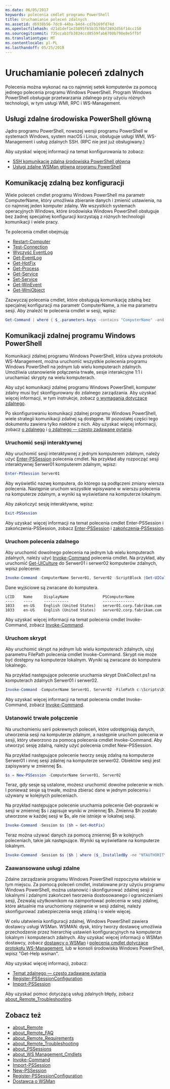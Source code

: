 ```yaml
---
ms.date: 06/05/2017
keywords: polecenia cmdlet programu PowerShell
title: Uruchamianie poleceń zdalnych
ms.assetid: d6938b56-7dc8-44ba-b4d4-cd7b169fd74d
ms.openlocfilehash: d21d1def1e25895f65b3578bf2892d56f14cc150
ms.sourcegitcommit: 735ccab3fb3834ccd8559fab6700b798e8e5ffbf
ms.translationtype: MT
ms.contentlocale: pl-PL
ms.lasthandoff: 05/25/2018
---
```

# <a name="running-remote-commands"></a>Uruchamianie poleceń zdalnych

Polecenia można wykonać na co najmniej setek komputerów za pomocą jednego polecenia programu Windows PowerShell. Program Windows PowerShell obsługuje przetwarzania zdalnego przy użyciu różnych technologii, w tym usługi WMI, RPC i WS-Management.

## <a name="remoting-in-powershell-core"></a>Usługi zdalne środowiska PowerShell główną

Jądro programu PowerShell, nowszej wersji programu PowerShell w systemach Windows, system macOS i Linux, obsługuje usługi WMI, WS-Management i usług zdalnych SSH.
(RPC nie jest już obsługiwany.)

Aby uzyskać więcej informacji na temat konfigurowania to zobacz:

* [SSH komunikację zdalną środowiska PowerShell główną][ssh-remoting]
* [Usługi zdalne WSMan główną programu PowerShell][wsman-remoting]

## <a name="remoting-without-configuration"></a>Komunikację zdalną bez konfiguracji

Wiele poleceń cmdlet programu Windows PowerShell ma parametr ComputerName, który umożliwia zbieranie danych i zmienić ustawienia, na co najmniej jeden komputer zdalny. We wszystkich systemach operacyjnych Windows, które środowiska Windows PowerShell obsługuje bez żadnej specjalnej konfiguracji korzystają z różnych technologii komunikacji i wiele pracy.

Te polecenia cmdlet obejmują:

* [Restart-Computer](https://go.microsoft.com/fwlink/?LinkId=821625)
* [Test-Connection](https://go.microsoft.com/fwlink/?LinkId=821646)
* [Wyczyść EventLog](https://go.microsoft.com/fwlink/?LinkId=821568)
* [Get-EventLog](https://go.microsoft.com/fwlink/?LinkId=821585)
* [Get-HotFix](https://go.microsoft.com/fwlink/?LinkId=821586)
* [Get-Process](https://go.microsoft.com/fwlink/?linkid=821590)
* [Get-Service](https://go.microsoft.com/fwlink/?LinkId=821593)
* [Set-Service](https://go.microsoft.com/fwlink/?LinkId=821633)
* [Get-WinEvent](https://go.microsoft.com/fwlink/?linkid=821529)
* [Get-WmiObject](https://go.microsoft.com/fwlink/?LinkId=821595)

Zazwyczaj polecenia cmdlet, które obsługują komunikację zdalną bez specjalnej konfiguracji ma parametr ComputerName, a nie ma parametru sesji. Aby znaleźć te polecenia cmdlet w sesji, wpisz:

```powershell
Get-Command | where { $_.parameters.keys -contains "ComputerName" -and $_.parameters.keys -notcontains "Session"}
```

## <a name="windows-powershell-remoting"></a>Komunikacji zdalnej programu Windows PowerShell

Komunikacji zdalnej programu Windows PowerShell, która używa protokołu WS-Management, można uruchomić wszystkie polecenia programu Windows PowerShell na jednym lub wielu komputerach zdalnych. Umożliwia ustanowienie połączenia trwałe, sesje interakcyjne 1:1 i uruchamiać skrypty na wielu komputerach.

Aby użyć komunikacji zdalnej programu Windows PowerShell, komputer zdalny musi być skonfigurowany do zdalnego zarządzania. Aby uzyskać więcej informacji, w tym instrukcje, zobacz [o wymagania dotyczące zdalnego](https://technet.microsoft.com/library/dd315349.aspx).

Po skonfigurowaniu komunikacji zdalnej programu Windows PowerShell, wiele strategii komunikacji zdalnej są dostępne. W pozostałej części tego dokumentu zawiera tylko niektóre z nich. Aby uzyskać więcej informacji, zobacz [o zdalnego](https://technet.microsoft.com/library/dd347744.aspx) i [o zdalnego — często zadawane pytania](https://technet.microsoft.com/library/dd347744.aspx).

### <a name="start-an-interactive-session"></a>Uruchomić sesji interaktywnej

Aby uruchomić sesji interaktywnej z jednym komputerem zdalnym, należy użyć [Enter-PSSession](https://go.microsoft.com/fwlink/?LinkId=821477) polecenia cmdlet.
Na przykład aby rozpocząć sesji interaktywnej Serwer01 komputerem zdalnym, wpisz:

```powershell
Enter-PSSession Server01
```

Aby wyświetlić nazwę komputera, do którego są podłączeni zmiany wiersza polecenia. Następnie uruchom wszystkie wpisywane w wierszu polecenia na komputerze zdalnym, a wyniki są wyświetlane na komputerze lokalnym.

Aby zakończyć sesję interaktywne, wpisz:

```powershell
Exit-PSSession
```

Aby uzyskać więcej informacji na temat polecenia cmdlet Enter-PSSession i zakończenia-PSSession, zobacz [Enter-PSSession](https://go.microsoft.com/fwlink/?LinkId=821477) i [zakończenia-PSSession](https://go.microsoft.com/fwlink/?LinkID=821478).

### <a name="run-a-remote-command"></a>Uruchom polecenia zdalnego

Aby uruchomić dowolnego polecenia na jednym lub wielu komputerach zdalnych, należy użyć [Invoke-Command](https://go.microsoft.com/fwlink/?LinkId=821493) polecenia cmdlet.
Na przykład, aby uruchomić [Get-UICulture](https://go.microsoft.com/fwlink/?LinkId=821806) do Serwer01 i serwer02 komputerów zdalnych, wpisz polecenie:

```powershell
Invoke-Command -ComputerName Server01, Server02 -ScriptBlock {Get-UICulture}
```

Dane wyjściowe są zwracane do komputera.

```output
LCID    Name     DisplayName               PSComputerName
----    ----     -----------               --------------
1033    en-US    English (United States)   server01.corp.fabrikam.com
1033    en-US    English (United States)   server02.corp.fabrikam.com
```

Aby uzyskać więcej informacji na temat polecenia cmdlet Invoke-Command, zobacz [Invoke-Command](https://go.microsoft.com/fwlink/?LinkId=821493).

### <a name="run-a-script"></a>Uruchom skrypt

Aby uruchomić skrypt na jednym lub wielu komputerach zdalnych, użyj parametru FilePath polecenia cmdlet Invoke-Command. Skrypt nie może być dostępny na komputerze lokalnym. Wyniki są zwracane do komputera lokalnego.

Na przykład następujące polecenie uruchamia skrypt DiskCollect.ps1 na komputerach zdalnych Serwer01 i serwer02.

```powershell
Invoke-Command -ComputerName Server01, Server02 -FilePath c:\Scripts\DiskCollect.ps1
```

Aby uzyskać więcej informacji na temat polecenia cmdlet Invoke-Command, zobacz [Invoke-Command](https://go.microsoft.com/fwlink/?LinkId=821493).

### <a name="establish-a-persistent-connection"></a>Ustanowić trwałe połączenie

Na uruchomieniu serii pokrewnych poleceń, które udostępniają danych, utworzenia sesji na komputerze zdalnym, a następnie uruchom polecenia w sesji, który utworzono za pomocą polecenia cmdlet Invoke-Command. Aby utworzyć sesję zdalną, należy użyć polecenia cmdlet New-PSSession.

Na przykład następujące polecenie tworzy sesję zdalną na komputerze Serwer01 i innej sesji zdalnej na komputerze serwer02. Obiektów sesji jest zapisywany w zmiennej $s.

```powershell
$s = New-PSSession -ComputerName Server01, Server02
```

Teraz, gdy sesje są ustalone, możesz uruchomić dowolne polecenie w nich. I ponieważ sesje są trwałe, można zbierać dane w jednym poleceniu i używany w kolejnych poleceniach.

Na przykład następujące polecenie uruchamia polecenie Get-poprawki w sesji w zmiennej $s i zapisuje wyniki w zmiennej $h. Zmienna $h zostało utworzone w każdej sesji w $s, ale nie istnieje w lokalnej sesji.

```powershell
Invoke-Command -Session $s {$h = Get-HotFix}
```

Teraz można używać danych za pomocą zmiennej $h w kolejnych poleceniach, takie jak następujące. Wyniki są wyświetlane na komputerze lokalnym.

```powershell
Invoke-Command -Session $s {$h | where {$_.InstalledBy -ne "NTAUTHORITY\SYSTEM"}}
```

### <a name="advanced-remoting"></a>Zaawansowane usługi zdalne

Zdalne zarządzanie programu Windows PowerShell rozpoczyna właśnie w tym miejscu. Za pomocą poleceń cmdlet, instalowane przy użyciu programu Windows PowerShell, można ustanowić i skonfigurować zdalnej sesji z lokalnymi i zdalnymi zakończeń tworzenia dostosowanego i ograniczeniami sesji, Zezwalaj użytkownikom na zaimportować polecenia w sesji zdalnej, które aktualnie ma uruchomiony niejawnie w sesji zdalnej, należy skonfigurować zabezpieczenia sesję zdalną i o wiele więcej.

W celu ułatwienia konfiguracji zdalnej, Windows PowerShell zawiera dostawcy usługi WSMan. WSMAN: dysk, który tworzy dostawcę umożliwia przechodzenie przez hierarchię ustawień konfiguracyjnych na komputerze lokalnym i komputerach zdalnych.
Aby uzyskać więcej informacji o WSMan dostawcy, zobacz [dostawcy o WSMan](https://technet.microsoft.com/library/dd819476.aspx) i [polecenia cmdlet dotyczące protokołu WS-Management](https://technet.microsoft.com/library/dd819481.aspx), lub w konsoli środowiska Windows PowerShell, wpisz "Get-Help wsman".

Aby uzyskać więcej informacji, zobacz:

- [Temat zdalnego — często zadawane pytania](https://technet.microsoft.com/library/dd315359.aspx)
- [Register-PSSessionConfiguration](https://go.microsoft.com/fwlink/?LinkId=821508)
- [Import-PSSession](https://go.microsoft.com/fwlink/?LinkId=821821)

Aby uzyskać pomoc dotyczącą usług zdalnych błędy, zobacz [about_Remote_Troubleshooting](https://technet.microsoft.com/library/dd347642.aspx).

## <a name="see-also"></a>Zobacz też

- [about_Remote](https://technet.microsoft.com/library/9b4a5c87-9162-4adf-bdfe-fbc80b9b8970)
- [about_Remote_FAQ](https://technet.microsoft.com/library/e23702fd-9415-4a98-9975-390a4d3adc42)
- [about_Remote_Requirements](https://technet.microsoft.com/library/da213949-134c-4741-b307-81f4492ba1bd)
- [about_Remote_Troubleshooting](https://technet.microsoft.com/library/2f890148-8578-49ed-85ea-79a489dd6317)
- [about_PSSessions](https://technet.microsoft.com/library/7a9b4e0e-fa1b-47b0-92f6-6e2995d70acb)
- [about_WS Management_Cmdlets](https://technet.microsoft.com/library/6ed3370a-ea10-45a5-9493-696aeace27ed)
- [Invoke-Command](https://go.microsoft.com/fwlink/?LinkId=821493)
- [Import-PSSession](https://go.microsoft.com/fwlink/?LinkId=821821)
- [New-PSSession](https://go.microsoft.com/fwlink/?LinkId=821498)
- [Register-PSSessionConfiguration](https://go.microsoft.com/fwlink/?LinkId=821508)
- [Dostawca o WSMan](https://technet.microsoft.com/library/66fe1241-e08f-49ca-832f-a84c33ca8735)

[wsman-remoting]: WSMan-Remoting-in-PowerShell-Core.md
[ssh-remoting]: SSH-Remoting-in-PowerShell-Core.md